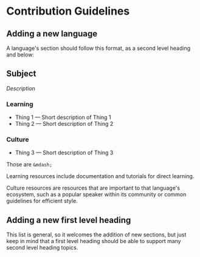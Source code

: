 # Contribution Guidelines

## Adding a new language

A language's section should follow this format, as a second level heading and
below:

## Subject
*Description*
### Learning
* Thing 1 &mdash; Short description of Thing 1
* Thing 2 &mdash; Short description of Thing 2
### Culture
* Thing 3 &mdash; Short description of Thing 3

Those are `&mdash;` 

Learning resources include documentation and tutorials for direct learning.

Culture resources are resources that are important to that language's ecosystem,
such as a popular speaker within its community or common guidelines for
efficient style.

## Adding a new first level heading

This list is general, so it welcomes the addition of new sections, but just keep
in mind that a first level heading should be able to support many second level
heading topics.
